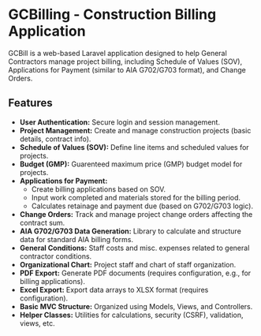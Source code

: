 # GCBilling - Construction Billing Application

GCBill is a web-based Laravel application designed to help General Contractors manage project billing, including Schedule of Values (SOV), Applications for Payment (similar to AIA G702/G703 format), and Change Orders.

## Features

*   **User Authentication:** Secure login and session management.
*   **Project Management:** Create and manage construction projects (basic details, contract info).
*   **Schedule of Values (SOV):** Define line items and scheduled values for projects.
*   **Budget (GMP):** Guarenteed maximum price (GMP) budget model for projects.
*   **Applications for Payment:**
    *   Create billing applications based on SOV.
    *   Input work completed and materials stored for the billing period.
    *   Calculates retainage and payment due (based on G702/G703 logic).
*   **Change Orders:** Track and manage project change orders affecting the contract sum.
*   **AIA G702/G703 Data Generation:** Library to calculate and structure data for standard AIA billing forms.
*   **General Conditions:** Staff costs and misc. expenses related to general contractor conditions.
*   **Organizational Chart:** Project staff and chart of staff organization.
*   **PDF Export:** Generate PDF documents (requires configuration, e.g., for billing applications).
*   **Excel Export:** Export data arrays to XLSX format (requires configuration).
*   **Basic MVC Structure:** Organized using Models, Views, and Controllers.
*   **Helper Classes:** Utilities for calculations, security (CSRF), validation, views, etc.